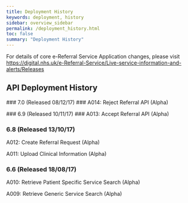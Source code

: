 ```yaml
---
title: Deployment History
keywords: deployment, history
sidebar: overview_sidebar
permalink: /deployment_history.html
toc: false
summary: "Deployment History"
---
```


For details of core e-Referral Service Application changes, please visit https://digital.nhs.uk/e-Referral-Service/Live-service-information-and-alerts/Releases

## API Deployment History ##
### 7.0 (Released 08/12/17) ###
A014: Reject Referral API (Alpha)

### 6.9 (Released 10/11/17) ###
A013: Accept Referral API (Alpha)

### 6.8 (Released 13/10/17) ###
A012: Create Referral Request (Alpha)

A011: Upload Clinical Information (Alpha)

### 6.6 (Released 18/08/17) ###
A010: Retrieve Patient Specific Service Search (Alpha)

A009: Retrieve Generic Service Search (Alpha)
